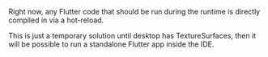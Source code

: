 Right now, any Flutter code that should be run during the runtime is directly compiled in via a hot-reload.

This is just a temporary solution until desktop has TextureSurfaces, then it will be possible to run a 
standalone Flutter app inside the IDE. 
